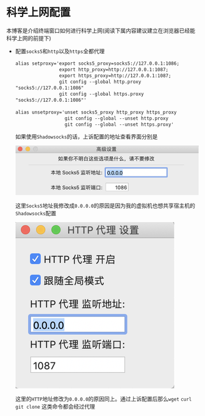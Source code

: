 # 科学上网配置

本博客是介绍终端窗口如何进行科学上网(阅读下属内容建议建立在浏览器已经能科学上网的前提下)

- 配置`socks5`和`http`以及`https`全都代理

    ```
    alias setproxy='export socks5_proxy=socks5://127.0.0.1:1086;
                    export http_proxy=http://127.0.0.1:1087;
                    export https_proxy=http://127.0.0.1:1087;
                    git config --global http.proxy "socks5://127.0.0.1:1086"
                    git config --global https.proxy "socks5://127.0.0.1:1086"'
                    
    alias unsetproxy='unset socks5_proxy http_proxy https_proxy
                      git config --global --unset http.proxy
                      git config --global --unset https.proxy'
    ```

    如果使用`Shadowsocks`的话，上诉配置的地址查看界面分别是

    ![image-20200809150016415](images/科学上网配置/image-20200809150016415.png)

    这里`Socks5`地址我修改成`0.0.0.0`的原因是因为我的虚拟机也想共享宿主机的`Shadowsocks`配置

    ![image-20200809150114375](images/科学上网配置/image-20200809150114375.png)

    这里的`HTTP`地址修改为`0.0.0.0`的原因同上。通过上诉配置后那么`wget` `curl git clone` 这类命令都会经过代理
